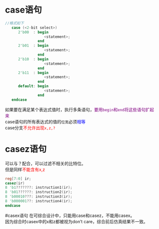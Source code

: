 # case语句
```verilog
//格式如下
   case (<2-bit select>)
      2'b00  : begin
                  <statement>;
               end
      2'b01  : begin
                  <statement>;
               end
      2'b10  : begin
                  <statement>;
               end
      2'b11  : begin
                  <statement>;
               end
      default: begin
                  <statement>;
               end
   endcase
```
如果要在满足某个表达式值时，执行多条语句，<font color=purple>要用`begin`和`end`将这些语句扩起来</font>  
case语句的所有表达式的值的`位宽`必须<font color=blue>相等</font>  
case分支<font color=red>不允许出现`x,z,?`</font>  

# casez语句
可以与？配合，可以过滤不相关的比特位。  
但是同样<font color=red>不能含有x,z</font>  
```verilog
reg[7:0] ir;
casez(ir)
8 'b1???????: instruction1(ir);
8 'b01??????: instruction2(ir);
8 'b00010???: instruction3(ir);
8 'b000001??: instruction4(ir);
endcase
```

#casex语句
在可综合设计中，只能用case和casez，不能用casex。  
因为综合时casex中的x和z都被视为don’t care，综合前后仿真结果不一致。  

